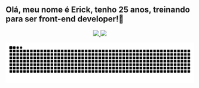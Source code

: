 ## Olá, meu nome é Erick, tenho 25 anos, treinando para ser front-end developer!🚀
<div align="center">
  <a href="https://github.com/erickwilson">
  <img height="180em" src="https://github-readme-stats.vercel.app/api?username=erickwilson&count_private=true&theme=default"/>
  <img height="180em" src="https://github-readme-stats.vercel.app/api/top-langs/?username=erickwilson&layout=compact&langs_count=7&theme=dracula"/>

  ![Snake animation](https://github.com/erickwilson/erickwilson/blob/output/github-contribution-grid-snake.svg)
</div>


  
